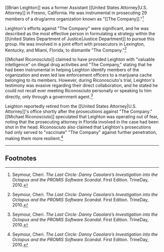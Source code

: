 [[Brian Leighton]] was a former Assistant [[United States Attorney|U.S. Attorney]] in Fresno, California. He was instrumental in prosecuting 29 members of a drug/arms organization known as "[[The Company]]."[^1]

Leighton's efforts against "The Company" were significant, and he was described as the most effective person in formulating a strategy within the [[United States Department of Justice|Justice Department]] to pursue this group. He was involved in a joint effort with prosecutors in Lexington, Kentucky, and Miami, Florida, to dismantle "The Company."[^1]

[[Michael Riconosciuto]] claimed to have provided Leighton with "valuable intelligence" on illegal drug activities and "The Company," stating that he had been instrumental in helping Leighton identify members of the organization and even led law enforcement officers to a marijuana cache belonging to its members. However, during Riconosciuto's trial, Leighton's testimony was evasive regarding their direct collaboration, and he stated he could not recall ever meeting Riconosciuto personally or speaking to him directly, only through a government agent.[^1]

Leighton reportedly retired from the [[United States Attorney|U.S. Attorney]]'s office shortly after the prosecutions against "The Company." [[Michael Riconosciuto]] speculated that Leighton was operating out of fear, noting that the prosecuting attorney in Florida involved in the case had been shot in the head. Riconosciuto also claimed that Leighton's prosecutions had only served to "vaccinate" "The Company" against further penetration, making them more resilient.[^1]

---
## Footnotes

[^1]: Seymour, Cheri. *The Last Circle: Danny Casolaro’s Investigation into the Octopus and the PROMIS Software Scandal*. First Edition. TrineDay, 2010.